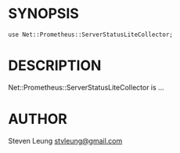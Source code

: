 # SYNOPSIS

    use Net::Prometheus::ServerStatusLiteCollector;

# DESCRIPTION

Net::Prometheus::ServerStatusLiteCollector is ...

# AUTHOR

Steven Leung <stvleung@gmail.com>

